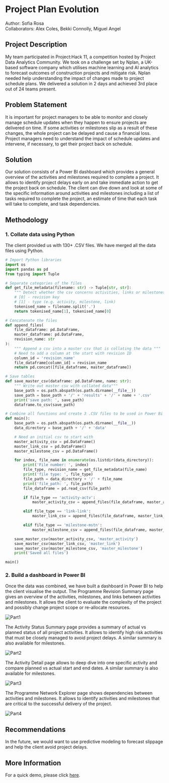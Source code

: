 # Project Plan Evolution
Author: Sofia Rosa
<br>Collaborators: Alex Coles, Bekki Connolly, Miguel Angel


## Project Description
My team participated in Project:Hack 11, a competition hosted by Project Data Analytics Community. We took on a challenge set by Nplan, a UK-based software company which utilises machine learning and AI analytics to forecast outcomes of construction projects and mitigate risk. Nplan needed help understanding the impact of changes made to project schedule plans. We delivered a solution in 2 days and achieved 3rd place out of 24 teams present.

## Problem Statement
It is important for project managers to be able to monitor and closely manage schedule updates when they happen to ensure projects are delivered on time. If some activities or milestones slip as a result of these changes, the whole project can be delayed and cause a financial loss. Project managers need to understand the impact of schedule updates and intervene, if necessary, to get their project back on schedule. 

## Solution
Our solution consists of a Power BI dashboard which provides a general overview of the activities and milestones required to complete a project. It allows to identify project delays early on and take immediate action to get the project back on schedule. The client can dive down and look at some of the specific information around activities and milestones including a list of tasks required to complete the project, an estimate of time that each task will take to complete, and task dependencies.

## Methodology

### 1. Collate data using Python
The client provided us with 130+ .CSV files. We have merged all the data files using Python.
```python
# Import Python libraries
import os
import pandas as pd
from typing import Tuple
```
```python
# Separate categories of the files
def get_file_metadata(filename: str) -> Tuple[str, str]:
    """ Detect whether the csv concerns activities, links or milestones """
    # [0] - revision key
    # [1] - type (e.g. activity, milestone, link)
    tokenised_name = filename.split('.')
    return tokenised_name[1], tokenised_name[0]
```
```python
# Concatenate the files
def append_files(
    file_dataframe: pd.DataFrame,
    master_dataframe: pd.DataFrame,
    revision_name: str
):
    """ Append a csv into a master csv that is collating the data """
    # Need to add a column at the start with revision ID
    column_id = 'revision_name'
    file_dataframe[column_id] = revision_name
    return pd.concat([file_dataframe, master_dataframe])
```
```python
# Save tables
def save_master_csv(dataframe: pd.DataFrame, name: str):
    """ Write out master csv with collated data"""
    base_path = os.path.abspath(os.path.dirname(__file__))
    save_path = base_path + '/' + 'results' + '/' + name + '.csv'
    print('save path: ', save_path)
    dataframe.to_csv(save_path)
```
```python
# Combine all functions and create 3 .CSV files to be used in Power Bi
def main():
    base_path = os.path.abspath(os.path.dirname(__file__))
    data_directory = base_path + '/' + 'data'

    # Need an initial csv to start with
    master_activity_csv = pd.DataFrame()
    master_link_csv = pd.DataFrame()
    master_milestone_csv = pd.DataFrame()

    for index, file_name in enumerate(os.listdir(data_directory)):
        print('File number: ', index)
        file_type, revision_name = get_file_metadata(file_name)
        print('file type: ', file_type)
        file_path = data_directory + '/' + file_name
        print('file_path: ', file_path)
        file_dataframe = pd.read_csv(file_path)

        if file_type == 'activity-actv':
            master_activity_csv = append_files(file_dataframe, master_activity_csv, revision_name)

        elif file_type == 'link-link':
            master_link_csv = append_files(file_dataframe, master_link_csv, revision_name)

        elif file_type == 'milestone-mstn':
            master_milestone_csv = append_files(file_dataframe, master_milestone_csv, revision_name)

    save_master_csv(master_activity_csv, 'master_activity')
    save_master_csv(master_link_csv, 'master_link')
    save_master_csv(master_milestone_csv, 'master_milestone')
    print('Saved all files')

main()
```
### 2. Build a dashboard in Power BI
Once the data was combined, we have built a dashboard in Power BI to help the client visualise the output. The Programme Revision Summary page gives an overview of the activities, milestones, and links between activities and milestones. It allows the client to evaluate the complexity of the project and possibly change project scope or re-allocate resources.

![Part1](https://user-images.githubusercontent.com/68342642/151710962-516aa8ff-a124-49a9-b743-49577c4a7277.gif)

The Activity Status Summary page provides a summary of actual vs planned status of all project activities. It allows to identify high risk activities that must be closely managed to avoid project delays. A similar summary is also available for milestones.

![Part2](https://user-images.githubusercontent.com/68342642/151712470-15f99c0b-0644-4043-920d-9b04addc1253.gif)

The Activity Detail page allows to deep dive into one specific activity and compare planned vs actual start and end dates. A similar summary is also available for milestones.

![Part3](https://user-images.githubusercontent.com/68342642/151712476-5ff2a929-7c3a-411e-8ce6-6f689b4b6831.gif)

The Programme Network Explorer page shows dependencies between activities and milestones. It allows to identify activities and milestones that are critical to the successful delivery of the project.

![Part4](https://user-images.githubusercontent.com/68342642/151712479-dacfea15-ab14-4d61-a73e-b3928e076e29.gif)

## Recommendations
In the future, we would want to use predictive modeling to forecast slippage and help the client avoid project delays.

## More Information
For a quick demo, please click [here](https://www.youtube.com/watch?v=_ZPRI1GVmEw&list=PLM0EU9nRaeVAAdF2xO_BZK00a8fN7ki1P&index=3).
